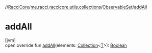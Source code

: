 //[RacciCore](../../../index.md)/[me.racci.raccicore.utils.collections](../index.md)/[ObservableSet](index.md)/[addAll](add-all.md)

# addAll

[jvm]\
open override fun [addAll](add-all.md)(elements: [Collection](https://kotlinlang.org/api/latest/jvm/stdlib/kotlin.collections/-collection/index.html)&lt;[T](index.md)&gt;): [Boolean](https://kotlinlang.org/api/latest/jvm/stdlib/kotlin/-boolean/index.html)
